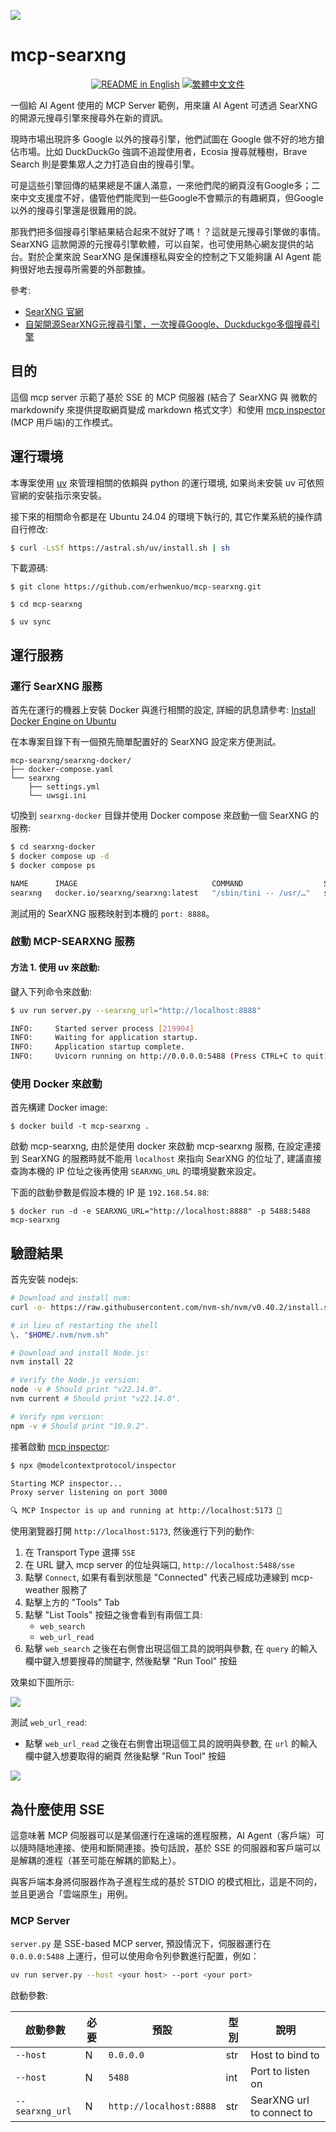 ![](./mcp_searxng.png)

# mcp-searxng

<p align="center">
  <a href="./README.md"><img alt="README in English" src="https://img.shields.io/badge/English-d9d9d9"></a>
  <a href="./README_TW.md"><img alt="繁體中文文件" src="https://img.shields.io/badge/繁體中文-d9d9d9"></a>
</p>

一個給 AI Agent 使用的 MCP Server 範例，用來讓 AI Agent 可透過 SearXNG 的開源元搜尋引擎來搜尋外在新的資訊。

現時市場出現許多 Google 以外的搜尋引擎，他們試圖在 Google 做不好的地方搶佔市場。比如 DuckDuckGo 強調不追蹤使用者，Ecosia 搜尋就種樹，Brave Search 則是要集眾人之力打造自由的搜尋引擎。

可是這些引擎回傳的結果總是不讓人滿意，一來他們爬的網頁沒有Google多；二來中文支援度不好，儘管他們能爬到一些Google不會顯示的有趣網頁，但Google以外的搜尋引擎還是很難用的說。

那我們把多個搜尋引擎結果結合起來不就好了嗎！？這就是元搜尋引擎做的事情。SearXNG 這款開源的元搜尋引擎軟體，可以自架，也可使用熱心網友提供的站台。對於企業來說 SearXNG 是保護穩私與安全的控制之下又能夠讓 AI Agent 能夠很好地去搜尋所需要的外部數據。

參考:
- [SearXNG 官網](https://docs.searxng.org/)
- [自架開源SearXNG元搜尋引擎，一次搜尋Google、Duckduckgo多個搜尋引擎](https://ivonblog.com/posts/self-hosting-searxng-docker-instance/)

## 目的

這個 mcp server 示範了基於 SSE 的 MCP 伺服器 (結合了 SearXNG 與 微軟的 markdownify 來提供提取網頁變成 markdown 格式文字）和使用 [mcp inspector](https://modelcontextprotocol.io/docs/tools/inspector) (MCP 用戶端)的工作模式。

## 運行環境

本專案使用 [uv](https://docs.astral.sh/uv/) 來管理相關的依賴與 python 的運行環境, 如果尚未安裝 uv 可依照官網的安裝指示來安裝。

接下來的相關命令都是在 Ubuntu 24.04 的環境下執行的, 其它作業系統的操作請自行修改:

```bash
$ curl -LsSf https://astral.sh/uv/install.sh | sh
```

下載源碼:

```
$ git clone https://github.com/erhwenkuo/mcp-searxng.git

$ cd mcp-searxng

$ uv sync
```

## 運行服務

### 運行 SearXNG 服務

首先在運行的機器上安裝 Docker 與進行相關的設定, 詳細的訊息請參考: [Install Docker Engine on Ubuntu](https://docs.docker.com/engine/install/ubuntu/)

在本專案目錄下有一個預先簡單配置好的 SearXNG 設定來方便測試。

```
mcp-searxng/searxng-docker/
├── docker-compose.yaml
└── searxng
    ├── settings.yml
    └── uwsgi.ini

```

切換到 `searxng-docker` 目錄并使用 Docker compose 來啟動一個 SearXNG 的服務:

```bash
$ cd searxng-docker
$ docker compose up -d
$ docker compose ps

NAME      IMAGE                              COMMAND                  SERVICE   CREATED          STATUS                    PORTS
searxng   docker.io/searxng/searxng:latest   "/sbin/tini -- /usr/…"   searxng   29 minutes ago   Up 29 minutes (healthy)   0.0.0.0:8888->8080
```

測試用的 SearXNG 服務映射到本機的 `port: 8888`。

### 啟動 MCP-SEARXNG 服務

#### 方法 1. 使用 uv 來啟動:

鍵入下列命令來啟動:

```bash
$ uv run server.py --searxng_url="http://localhost:8888"

INFO:     Started server process [219904]
INFO:     Waiting for application startup.
INFO:     Application startup complete.
INFO:     Uvicorn running on http://0.0.0.0:5488 (Press CTRL+C to quit)
```

### 使用 Docker 來啟動

首先構建 Docker image:

```
$ docker build -t mcp-searxng .
```

啟動 mcp-searxng, 由於是使用 docker 來啟動 mcp-searxng 服務, 在設定連接到 SearXNG 的服務時就不能用 `localhost` 來指向 SearXNG 的位址了, 建議直接查詢本機的 IP 位址之後再使用 `SEARXNG_URL` 的環境變數來設定。

下面的啟動參數是假設本機的 IP 是 `192.168.54.88`:
```
$ docker run -d -e SEARXNG_URL="http://localhost:8888" -p 5488:5488 mcp-searxng
```

## 驗證結果

首先安裝 nodejs:

```bash
# Download and install nvm:
curl -o- https://raw.githubusercontent.com/nvm-sh/nvm/v0.40.2/install.sh | bash

# in lieu of restarting the shell
\. "$HOME/.nvm/nvm.sh"

# Download and install Node.js:
nvm install 22

# Verify the Node.js version:
node -v # Should print "v22.14.0".
nvm current # Should print "v22.14.0".

# Verify npm version:
npm -v # Should print "10.9.2".
```

接著啟動 [mcp inspector](https://github.com/modelcontextprotocol/inspector):

```bash
$ npx @modelcontextprotocol/inspector

Starting MCP inspector...
Proxy server listening on port 3000

🔍 MCP Inspector is up and running at http://localhost:5173 🚀
```

使用瀏覽器打開 `http://localhost:5173`, 然後進行下列的動作:

1. 在 Transport Type 選擇 `SSE`
2. 在 URL 鍵入 mcp server 的位址與端口, `http://localhost:5488/sse`
3. 點擊 `Connect`, 如果有看到狀態是 "Connected" 代表己經成功連線到 mcp-weather 服務了
4. 點擊上方的 "Tools" Tab
5. 點擊 "List Tools" 按鈕之後會看到有兩個工具:
    - `web_search`
    - `web_url_read`
6. 點擊 `web_search` 之後在右側會出現這個工具的說明與參數, 在 `query` 的輸入欄中鍵入想要搜尋的關鍵字, 然後點擊 "Run Tool" 按鈕

效果如下圖所示:

![](./test_web_search.png)

測試 `web_url_read`:

- 點擊 `web_url_read` 之後在右側會出現這個工具的說明與參數, 在 `url` 的輸入欄中鍵入想要取得的網頁 然後點擊 "Run Tool" 按鈕

![](./test_web_url_read.png)

## 為什麼使用 SSE

這意味著 MCP 伺服器可以是某個運行在遠端的進程服務，AI Agent（客戶端）可以隨時隨地連接、使用和斷開連接。換句話說，基於 SSE 的伺服器和客戶端可以是解耦的進程（甚至可能在解耦的節點上）。

與客戶端本身將伺服器作為子進程生成的基於 STDIO 的模式相比，這是不同的，並且更適合「雲端原生」用例。

### MCP Server

`server.py` 是 SSE-based MCP server, 預設情況下，伺服器運行在 `0.0.0.0:5488` 上運行，但可以使用命令列參數進行配置，例如：

```bash
uv run server.py --host <your host> --port <your port>
```

啟動參數:

| 啟動參數 | 必要 | 預設 | 型別 | 說明 |
|---------|-----|-----|------|-----|
|`--host`|N|`0.0.0.0`|str|Host to bind to|
|`--host`|N|`5488`|int|Port to listen on|
|`--searxng_url`|N|`http://localhost:8888`|str|SearXNG url to connect to|